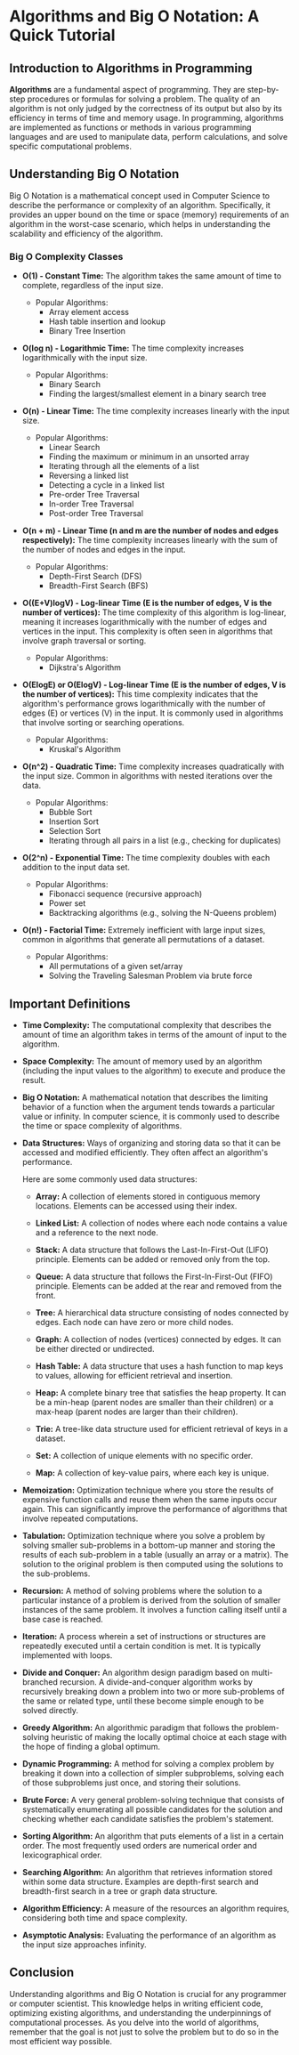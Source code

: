 # Algorithms and Big O Notation: A Quick Tutorial

## Introduction to Algorithms in Programming

**Algorithms** are a fundamental aspect of programming. They are step-by-step procedures or formulas for solving a problem. The quality of an algorithm is not only judged by the correctness of its output but also by its efficiency in terms of time and memory usage. In programming, algorithms are implemented as functions or methods in various programming languages and are used to manipulate data, perform calculations, and solve specific computational problems.

## Understanding Big O Notation

Big O Notation is a mathematical concept used in Computer Science to describe the performance or complexity of an algorithm. Specifically, it provides an upper bound on the time or space (memory) requirements of an algorithm in the worst-case scenario, which helps in understanding the scalability and efficiency of the algorithm.

### Big O Complexity Classes

- **O(1) - Constant Time:** The algorithm takes the same amount of time to complete, regardless of the input size.

  - Popular Algorithms:
    - Array element access
    - Hash table insertion and lookup
    - Binary Tree Insertion
  
- **O(log n) - Logarithmic Time:** The time complexity increases logarithmically with the input size.

  - Popular Algorithms:
    - Binary Search
    - Finding the largest/smallest element in a binary search tree
  
- **O(n) - Linear Time:** The time complexity increases linearly with the input size.

  - Popular Algorithms:
    - Linear Search
    - Finding the maximum or minimum in an unsorted array
    - Iterating through all the elements of a list
    - Reversing a linked list
    - Detecting a cycle in a linked list
    - Pre-order Tree Traversal
    - In-order Tree Traversal
    - Post-order Tree Traversal
  
- **O(n + m) - Linear Time (n and m are the number of nodes and edges respectively):** The time complexity increases linearly with the sum of the number of nodes and edges in the input.

  - Popular Algorithms:
    - Depth-First Search (DFS)
    - Breadth-First Search (BFS)
  
- **O((E+V)logV) - Log-linear Time (E is the number of edges, V is the number of vertices):** The time complexity of this algorithm is log-linear, meaning it increases logarithmically with the number of edges and vertices in the input. This complexity is often seen in algorithms that involve graph traversal or sorting.

  - Popular Algorithms:
    - Dijkstra's Algorithm
  
- **O(ElogE) or O(ElogV) - Log-linear Time (E is the number of edges, V is the number of vertices):** This time complexity indicates that the algorithm's performance grows logarithmically with the number of edges (E) or vertices (V) in the input. It is commonly used in algorithms that involve sorting or searching operations.

  - Popular Algorithms:
    - Kruskal's Algorithm
  
- **O(n^2) - Quadratic Time:** Time complexity increases quadratically with the input size. Common in algorithms with nested iterations over the data.

  - Popular Algorithms:
    - Bubble Sort
    - Insertion Sort
    - Selection Sort
    - Iterating through all pairs in a list (e.g., checking for duplicates)
  
- **O(2^n) - Exponential Time:** The time complexity doubles with each addition to the input data set.

  - Popular Algorithms:
    - Fibonacci sequence (recursive approach)
    - Power set
    - Backtracking algorithms (e.g., solving the N-Queens problem)
  
- **O(n!) - Factorial Time:** Extremely inefficient with large input sizes, common in algorithms that generate all permutations of a dataset.

  - Popular Algorithms:
    - All permutations of a given set/array
    - Solving the Traveling Salesman Problem via brute force


## Important Definitions

- **Time Complexity:** The computational complexity that describes the amount of time an algorithm takes in terms of the amount of input to the algorithm.

- **Space Complexity:** The amount of memory used by an algorithm (including the input values to the algorithm) to execute and produce the result.

- **Big O Notation:** A mathematical notation that describes the limiting behavior of a function when the argument tends towards a particular value or infinity. In computer science, it is commonly used to describe the time or space complexity of algorithms.

- **Data Structures:** Ways of organizing and storing data so that it can be accessed and modified efficiently. They often affect an algorithm's performance.

  Here are some commonly used data structures:

  - **Array:** A collection of elements stored in contiguous memory locations. Elements can be accessed using their index.

  - **Linked List:** A collection of nodes where each node contains a value and a reference to the next node.

  - **Stack:** A data structure that follows the Last-In-First-Out (LIFO) principle. Elements can be added or removed only from the top.

  - **Queue:** A data structure that follows the First-In-First-Out (FIFO) principle. Elements can be added at the rear and removed from the front.

  - **Tree:** A hierarchical data structure consisting of nodes connected by edges. Each node can have zero or more child nodes.

  - **Graph:** A collection of nodes (vertices) connected by edges. It can be either directed or undirected.

  - **Hash Table:** A data structure that uses a hash function to map keys to values, allowing for efficient retrieval and insertion.

  - **Heap:** A complete binary tree that satisfies the heap property. It can be a min-heap (parent nodes are smaller than their children) or a max-heap (parent nodes are larger than their children).

  - **Trie:** A tree-like data structure used for efficient retrieval of keys in a dataset.

  - **Set:** A collection of unique elements with no specific order.

  - **Map:** A collection of key-value pairs, where each key is unique.

- **Memoization:** Optimization technique where you store the results of expensive function calls and reuse them when the same inputs occur again. This can significantly improve the performance of algorithms that involve repeated computations.

- **Tabulation:** Optimization technique where you solve a problem by solving smaller sub-problems in a bottom-up manner and storing the results of each sub-problem in a table (usually an array or a matrix). The solution to the original problem is then computed using the solutions to the sub-problems.

- **Recursion:** A method of solving problems where the solution to a particular instance of a problem is derived from the solution of smaller instances of the same problem. It involves a function calling itself until a base case is reached.

- **Iteration:** A process wherein a set of instructions or structures are repeatedly executed until a certain condition is met. It is typically implemented with loops.

- **Divide and Conquer:** An algorithm design paradigm based on multi-branched recursion. A divide-and-conquer algorithm works by recursively breaking down a problem into two or more sub-problems of the same or related type, until these become simple enough to be solved directly.

- **Greedy Algorithm:** An algorithmic paradigm that follows the problem-solving heuristic of making the locally optimal choice at each stage with the hope of finding a global optimum.

- **Dynamic Programming:** A method for solving a complex problem by breaking it down into a collection of simpler subproblems, solving each of those subproblems just once, and storing their solutions.

- **Brute Force:** A very general problem-solving technique that consists of systematically enumerating all possible candidates for the solution and checking whether each candidate satisfies the problem's statement.

- **Sorting Algorithm:** An algorithm that puts elements of a list in a certain order. The most frequently used orders are numerical order and lexicographical order.

- **Searching Algorithm:** An algorithm that retrieves information stored within some data structure. Examples are depth-first search and breadth-first search in a tree or graph data structure.

- **Algorithm Efficiency:** A measure of the resources an algorithm requires, considering both time and space complexity.

- **Asymptotic Analysis:** Evaluating the performance of an algorithm as the input size approaches infinity.

## Conclusion

Understanding algorithms and Big O Notation is crucial for any programmer or computer scientist. This knowledge helps in writing efficient code, optimizing existing algorithms, and understanding the underpinnings of computational processes. As you delve into the world of algorithms, remember that the goal is not just to solve the problem but to do so in the most efficient way possible.
